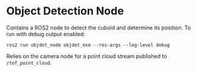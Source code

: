 # Object Detection Node

Contains a ROS2 node to detect the cuboid and determine its position. To run with debug output enabled:

    ros2 run objdet_node objdet_exe --ros-args --log-level debug

Relies on the camera node for a point cloud stream published to `/tof_point_cloud`.

